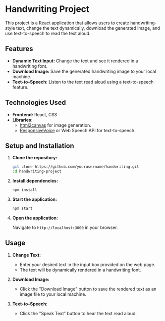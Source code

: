 

# Handwriting Project

This project is a React application that allows users to create handwriting-style text, change the text dynamically, download the generated image, and use text-to-speech to read the text aloud.

## Features

- **Dynamic Text Input:** Change the text and see it rendered in a handwriting font.
- **Download Image:** Save the generated handwriting image to your local machine.
- **Text-to-Speech:** Listen to the text read aloud using a text-to-speech feature.

## Technologies Used

- **Frontend:** React, CSS
- **Libraries:** 
  - [html2canvas](https://html2canvas.hertzen.com/) for image generation.
  - [ResponsiveVoice](https://responsivevoice.org/) or Web Speech API for text-to-speech.

## Setup and Installation

1. **Clone the repository:**

    ```bash
    git clone https://github.com/yourusername/handwriting.git
    cd handwriting-project
    ```

2. **Install dependencies:**

    ```bash
    npm install
    ```

3. **Start the application:**

    ```bash
    npm start
    ```

4. **Open the application:**

    Navigate to `http://localhost:3000` in your browser.

## Usage

1. **Change Text:**
   - Enter your desired text in the input box provided on the web page.
   - The text will be dynamically rendered in a handwriting font.

2. **Download Image:**
   - Click the "Download Image" button to save the rendered text as an image file to your local machine.

3. **Text-to-Speech:**
   - Click the "Speak Text" button to hear the text read aloud.